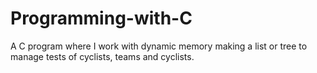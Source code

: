 # Programming-with-C
A C program where I work with dynamic memory making a list or tree to manage tests of cyclists, teams and cyclists.
